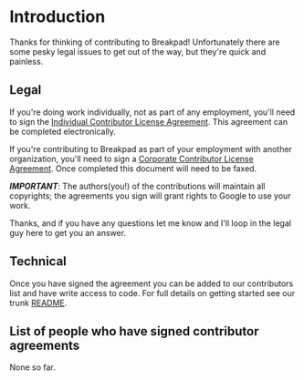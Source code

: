 # Introduction

Thanks for thinking of contributing to Breakpad! Unfortunately there are some
pesky legal issues to get out of the way, but they're quick and painless.

## Legal

If you're doing work individually, not as part of any employment, you'll need to
sign the
[Individual Contributor License Agreement](https://cla.developers.google.com/clas/new?domain=DOMAIN_GOOGLE&kind=KIND_INDIVIDUAL).
This agreement can be completed electronically.

If you're contributing to Breakpad as part of your employment with another
organization, you'll need to sign a
[Corporate Contributor License Agreement](https://cla.developers.google.com/clas/new?domain=DOMAIN_GOOGLE&kind=KIND_CORPORATE).
Once completed this document will need to be faxed.

**_IMPORTANT_**: The authors(you!) of the contributions will maintain all
copyrights; the agreements you sign will grant rights to Google to use your
work.

Thanks, and if you have any questions let me know and I'll loop in the legal guy
here to get you an answer.

## Technical

Once you have signed the agreement you can be added to our contributors list and
have write access to code. For full details on getting started see our trunk
[README](/README.md).

## List of people who have signed contributor agreements

None so far.
